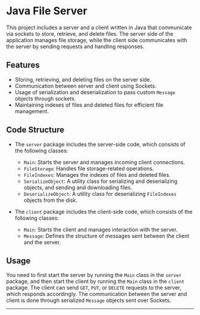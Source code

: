 # Java File Server
This project includes a server and a client written in Java that communicate via sockets to store, retrieve, and delete files. The server side of the application manages file storage, while the client side communicates with the server by sending requests and handling responses.

## Features
- Storing, retrieving, and deleting files on the server side.
- Communication between server and client using Sockets.
- Usage of serialization and deserialization to pass custom `Message` objects through sockets.
- Maintaining indexes of files and deleted files for efficient file management.

## Code Structure
- The `server` package includes the server-side code, which consists of the following classes:
  - `Main`: Starts the server and manages incoming client connections.
  - `FileStorage`: Handles file storage-related operations.
  - `FileIndexes`: Manages the indexes of files and deleted files.
  - `SerializeObject`: A utility class for serializing and deserializing objects, and sending and downloading files.
  - `DeserializeObject`: A utility class for deserializing `FileIndexes` objects from the disk.

- The `client` package includes the client-side code, which consists of the following classes:
  - `Main`: Starts the client and manages interaction with the server.
  - `Message`: Defines the structure of messages sent between the client and the server.

## Usage
You need to first start the server by running the `Main` class in the `server` package, and then start the client by running the `Main` class in the `client` package. The client can send `GET`, `PUT`, or `DELETE` requests to the server, which responds accordingly. The communication between the server and client is done through serialized `Message` objects sent over Sockets.

---

